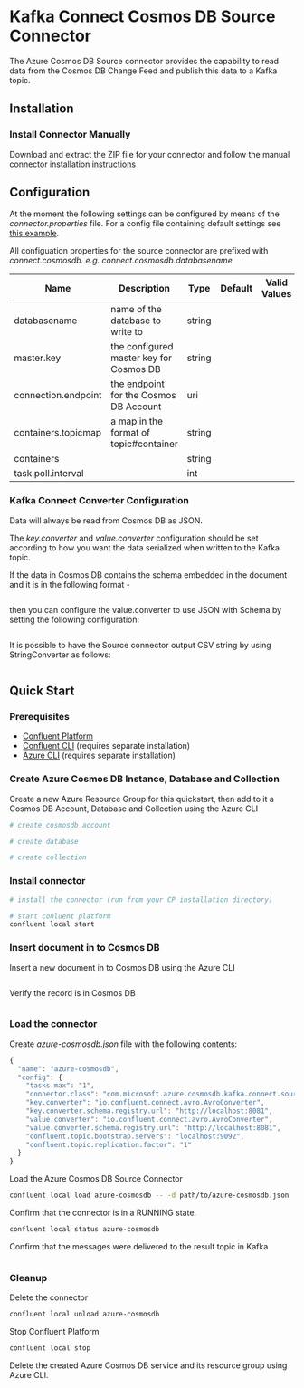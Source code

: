 # Kafka Connect Cosmos DB Source Connector

The Azure Cosmos DB Source connector provides the capability to read data from the Cosmos DB Change Feed and publish this data to a Kafka topic. 

## Installation

### Install Connector Manually
Download and extract the ZIP file for your connector and follow the manual connector installation [instructions](https://docs.confluent.io/current/connect/managing/install.html#install-connector-manually)

## Configuration

At the moment the following settings can be configured by means of the *connector.properties* file. For a config file containing default settings see [this example](../src/integration-test/resources/source.config.json).

All configuation properties for the source connector are prefixed with *connect.cosmosdb. e.g. connect.cosmosdb.databasename*


| Name                                           | Description                                                                                          | Type    | Default                                                                       | Valid Values                                                                                                     | Importance |
|------------------------------------------------|------------------------------------------------------------------------------------------------------|---------|-------------------------------------------------------------------------------|------------------------------------------------------------------------------------------------------------------|------------|
| databasename                             | name of the database to write to                                                              | string  |
| master.key | the configured master key for Cosmos DB | string |
| connection.endpoint | the endpoint for the Cosmos DB Account | uri | 
| containers.topicmap | a map in the format of topic#container  | string |
| containers |   | string |
| task.poll.interval |  | int

### Kafka Connect Converter Configuration

Data will always be read from Cosmos DB as JSON. 

The *key.converter* and *value.converter* configuration should be set according to how you want the data serialized when written to the Kafka topic. 

If the data in Cosmos DB contains the schema embedded in the document and it is in the following format - 

```javascript

```

then you can configure the value.converter to use JSON with Schema by setting the following configuration: 

```properties

```

It is possible to have the Source connector output CSV string by using StringConverter as follows: 

```properties
```

## Quick Start

### Prerequisites
* [Confluent Platform](https://docs.confluent.io/current/installation/index.html#installation-overview)
* [Confluent CLI](https://docs.confluent.io/current/cli/installing.html#cli-install) (requires separate installation)
* [Azure CLI](https://docs.microsoft.com/cli/azure/install-azure-cli) (requires separate installation)

### Create Azure Cosmos DB Instance, Database and Collection

Create a new Azure Resource Group for this quickstart, then add to it a Cosmos DB Account, Database and Collection using the Azure CLI

```bash
# create cosmosdb account

# create database

# create collection

```

### Install connector
```bash
# install the connector (run from your CP installation directory)

# start conluent platform
confluent local start

```

### Insert document in to Cosmos DB

Insert a new document in to Cosmos DB using the Azure CLI
```bash
```

Verify the record is in Cosmos DB
```bash
```

### Load the connector
Create *azure-cosmosdb.json* file with the following contents: 

```javascript
{
  "name": "azure-cosmosdb",
  "config": {
    "tasks.max": "1",
    "connector.class": "com.microsoft.azure.cosmosdb.kafka.connect.source.CosmosDBSourceConnector",
    "key.converter": "io.confluent.connect.avro.AvroConverter",
    "key.converter.schema.registry.url": "http://localhost:8081",
    "value.converter": "io.confluent.connect.avro.AvroConverter",
    "value.converter.schema.registry.url": "http://localhost:8081",
    "confluent.topic.bootstrap.servers": "localhost:9092",
    "confluent.topic.replication.factor": "1"
  }
}
```

Load the Azure Cosmos DB Source Connector
```bash
confluent local load azure-cosmosdb -- -d path/to/azure-cosmosdb.json
```

Confirm that the connector is in a RUNNING state.
```bash
confluent local status azure-cosmosdb
```

Confirm that the messages were delivered to the result topic in Kafka
```bash
```

### Cleanup
Delete the connector
```bash
confluent local unload azure-cosmosdb
```

Stop Confluent Platform
```bash
confluent local stop
```

Delete the created Azure Cosmos DB service and its resource group using Azure CLI.
```bash
```